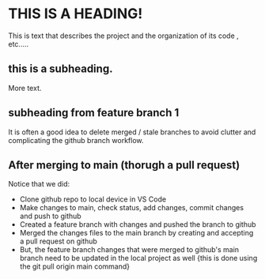 # THIS IS A HEADING!

This is text that describes the project and the organization of its code , etc.....


## this is a subheading.
More text.

## subheading from feature branch 1
It is often a good idea to delete merged / stale branches to avoid clutter and complicating the github branch workflow.

## After merging to main (thorugh a pull request)
Notice that we did:
- Clone github repo to local device in VS Code
- Make changes to main, check status, add changes, commit changes and push to github
- Created a feature branch with changes and pushed the branch to github
- Merged the changes files to the main branch by creating and accepting a pull request on github
- But, the feature branch changes that were merged to github's main branch need to be updated in the local project as well
  {this is done using the git pull origin main command} 